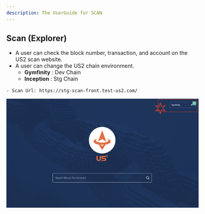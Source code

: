 ```yaml
---
description: The UserGuide for SCAN
---
```


## Scan (Explorer)
- A user can check the block number, transaction, and account on the US2 scan website.
- A user can change the US2 chain environment.
    - **Gymfinity** : Dev Chain
    - **Inception** : Stg Chain

```
- Scan Url: https://stg-scan-front.test-us2.com/
```

![Scan](../resources/image/scan.png)
